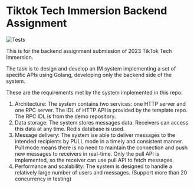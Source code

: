 # Tiktok Tech Immersion Backend Assignment

![Tests](https://github.com/TikTokTechImmersion/assignment_demo_2023/actions/workflows/test.yml/badge.svg)

This is for the backend assignment submission of 2023 TikTok Tech Immersion.

The task is to design and develop an IM system implementing a set of specific APIs using Golang, developing only the backend side of the system.

These are the requirements met by the system implemented in this repo:
1. Architecture: The system contains two services: one HTTP server and one RPC server. The IDL of HTTP API is provided by the template repo. The RPC IDL is  from the demo repository.
2. Data storage: The system stores messages data. Receivers can access this data at any time. Redis database is used.
3. Message delivery: The system ise able to deliver messages to the intended recipients by PULL mode in a timely and consistent manner. Pull mode means there is no need to maintain the connection and push new messages to receivers in real-time. Only the pull API is implemented, so the receiver can use pull API to fetch messages.
4. Performance and scalability: The system is designed to handle a relatively large number of users and messages. (Support more than 20 concurrency in testing)
